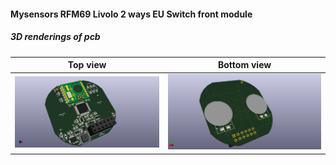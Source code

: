 #### Mysensors RFM69 Livolo 2 ways EU Switch front module


##### 3D renderings of pcb

Top view | Bottom view
------------ | -------------
![Alt text](3d/renderings/livolo_2_ways_eu_switch_top.png?raw=true "top view") | ![Alt text](3d/renderings/livolo_2_ways_eu_switch_bottom.png?raw=true "bottom view")
